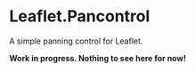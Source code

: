 Leaflet.Pancontrol
==================

A simple panning control for Leaflet. 

__Work in progress. Nothing to see here for now!__